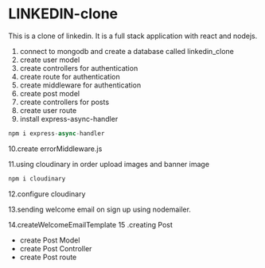 # LINKEDIN-clone

This is a clone of linkedin. It is a full stack application with react and nodejs.

1. connect to mongodb and create a database called linkedin_clone
2. create user model
3. create controllers for authentication
4. create route for authentication
5. create middleware for authentication
6. create post model
7. create controllers for posts
8. create user route
9. install express-async-handler

```js
npm i express-async-handler

```

10.create errorMiddleware.js

11.using cloudinary in order upload images and banner image

```js
npm i cloudinary

```

12.configure cloudinary

13.sending welcome email on sign up using nodemailer.

14.createWelcomeEmailTemplate
15 .creating Post

- create Post Model
- create Post Controller
- create Post route
